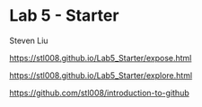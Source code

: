 # Lab 5 - Starter
Steven Liu

https://stl008.github.io/Lab5_Starter/expose.html

https://stl008.github.io/Lab5_Starter/explore.html

https://github.com/stl008/introduction-to-github
